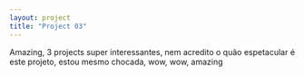 ```yaml
---
layout: project
title: "Project 03"
---
```

Amazing, 3 projects super interessantes, nem acredito o quão espetacular é este projeto, estou mesmo chocada, wow, wow, amazing